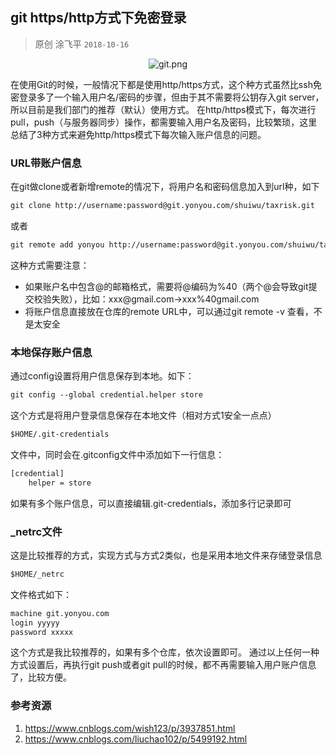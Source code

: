 ## git https/http方式下免密登录

> 原创 涂飞平  `2018-10-16`

<p style="text-align: center;"><img src="http://store.tufeiping.cn/git.png" alt="git.png"></p>

在使用Git的时候，一般情况下都是使用http/https方式，这个种方式虽然比ssh免密登录多了一个输入用户名/密码的步骤，但由于其不需要将公钥存入git server，所以目前是我们部门的推荐（默认）使用方式。
在http/https模式下，每次进行pull，push（与服务器同步）操作，都需要输入用户名及密码，比较繁琐，这里总结了3种方式来避免http/https模式下每次输入账户信息的问题。

### URL带账户信息

在git做clone或者新增remote的情况下，将用户名和密码信息加入到url种，如下

~~~txt
git clone http://username:password@git.yonyou.com/shuiwu/taxrisk.git
~~~

或者

~~~txt
git remote add yonyou http://username:password@git.yonyou.com/shuiwu/taxrisk.git
~~~

这种方式需要注意：
- 如果账户名中包含@的邮箱格式，需要将@编码为%40（两个@会导致git提交校验失败），比如：xxx@gmail.com->xxx%40gmail.com    
- 将账户信息直接放在仓库的remote URL中，可以通过git remote -v 查看，不是太安全

### 本地保存账户信息

通过config设置将用户信息保存到本地。如下：
~~~txt
git config --global credential.helper store
~~~

这个方式是将用户登录信息保存在本地文件（相对方式1安全一点点）
~~~txt
$HOME/.git-credentials
~~~

文件中，同时会在.gitconfig文件中添加如下一行信息：

~~~txt
[credential]
	helper = store
~~~

如果有多个账户信息，可以直接编辑.git-credentials，添加多行记录即可

### _netrc文件

这是比较推荐的方式，实现方式与方式2类似，也是采用本地文件来存储登录信息

~~~txt
$HOME/_netrc
~~~

文件格式如下：

~~~txt
machine git.yonyou.com
login yyyyy
password xxxxx
~~~

这个方式是我比较推荐的，如果有多个仓库，依次设置即可。
通过以上任何一种方式设置后，再执行git push或者git pull的时候，都不再需要输入用户账户信息了，比较方便。

### 参考资源


1. https://www.cnblogs.com/wish123/p/3937851.html
2. https://www.cnblogs.com/liuchao102/p/5499192.html